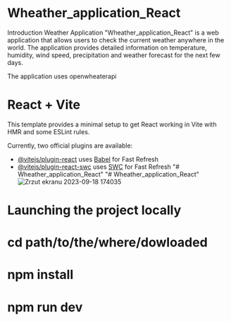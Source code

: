 # Wheather_application_React

Introduction
Weather Application "Wheather_application_React" is a web application that allows users to check the current weather anywhere in the world. 
The application provides detailed information on temperature, humidity, wind speed, precipitation and weather forecast for the next few days.

The application uses openwheaterapi


# React + Vite

This template provides a minimal setup to get React working in Vite with HMR and some ESLint rules.

Currently, two official plugins are available:

- [@vitejs/plugin-react](https://github.com/vitejs/vite-plugin-react/blob/main/packages/plugin-react/README.md) uses [Babel](https://babeljs.io/) for Fast Refresh
- [@vitejs/plugin-react-swc](https://github.com/vitejs/vite-plugin-react-swc) uses [SWC](https://swc.rs/) for Fast Refresh
"# Wheather_application_React" 
"# Wheather_application_React" 
![Zrzut ekranu 2023-09-18 174035](https://github.com/Kamil-Medrala-Z12/Wheather_application_React/assets/42354098/a6d937b3-2911-4d5b-8c3d-20f2747ea303)

# Launching the project locally

# cd path/to/the/where/dowloaded

# npm install 

# npm run dev
